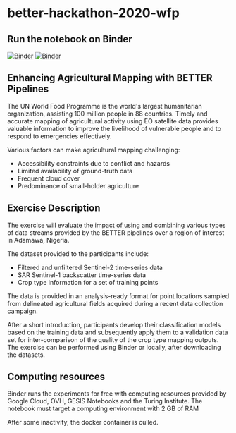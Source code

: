 # better-hackathon-2020-wfp


## Run the notebook on Binder

[![Binder](https://mybinder.org/badge_logo.svg)](https://mybinder.org/v2/gh/ec-better/hackathon-2020-wfp/master?urlpath=lab)
[![Binder](https://mybinder.org/badge_logo.svg)](https://mybinder.org/v2/gh/WFP-VAM/hackathon-2020-wfp/master?urlpath=Crop-Type-Classification.ipynb)

## Enhancing Agricultural Mapping with BETTER Pipelines

The UN World Food Programme is the world's largest humanitarian organization, assisting 100 million people in 88 countries. Timely and accurate mapping of agricultural activity using EO satellite data provides valuable information to improve the livelihood of vulnerable people and to respond to emergencies effectively.


Various factors can make agricultural mapping challenging:

- Accessibility constraints due to conflict and hazards
- Limited availability of ground-truth data
- Frequent cloud cover
- Predominance of small-holder agriculture


## Exercise Description

The exercise will evaluate the impact of using and combining various types of data streams provided by the BETTER pipelines over a region of interest in Adamawa, Nigeria.

The dataset provided to the participants include:

- Filtered and unfiltered Sentinel-2 time-series data
- SAR Sentinel-1 backscatter time-series data
- Crop type information for a set of training points

The data is provided in an analysis-ready format for point locations sampled from delineated agricultural fields acquired during a recent data collection campaign.

After a short introduction, participants develop their classification models based on the training data and subsequently apply them to a validation data set for inter-comparison of the quality of the crop type mapping outputs. The exercise can be performed using Binder or locally, after downloading the datasets.


## Computing resources

Binder runs the experiments for free with computing resources provided by Google Cloud, OVH, GESIS Notebooks and the Turing Institute.
The notebook must target a computing environment with 2 GB of RAM

After some inactivity, the docker container is culled. 
